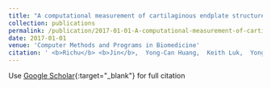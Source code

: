 ```yaml
---
title: "A computational measurement of cartilaginous endplate structure using ultrashort time-to-echo MRI scanning"
collection: publications
permalink: /publication/2017-01-01-A-computational-measurement-of-cartilaginous-endplate-structure-using-ultrashort-time-to-echo-MRI-scanning
date: 2017-01-01
venue: 'Computer Methods and Programs in Biomedicine'
citation: ' <b>Richu</b> <b>Jin</b>,  Yong-Can Huang,  Keith Luk,  Yong Hu, &quot;A computational measurement of cartilaginous endplate structure using ultrashort time-to-echo MRI scanning.&quot; Computer Methods and Programs in Biomedicine, 2017.'
---
```

Use [Google Scholar](https://scholar.google.com/scholar?q=A+computational+measurement+of+cartilaginous+endplate+structure+using+ultrashort+time+to+echo+MRI+scanning){:target="_blank"} for full citation